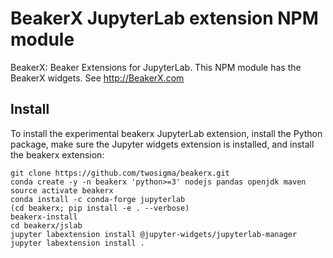 # BeakerX JupyterLab extension NPM module

BeakerX: Beaker Extensions for JupyterLab.
This NPM module has the BeakerX widgets.
See http://BeakerX.com

Install
-------

To install the experimental beakerx JupyterLab extension, install the
Python package, make sure the Jupyter widgets extension is installed,
and install the beakerx extension:

```
git clone https://github.com/twosigma/beakerx.git
conda create -y -n beakerx 'python>=3' nodejs pandas openjdk maven
source activate beakerx
conda install -c conda-forge jupyterlab
(cd beakerx; pip install -e . --verbose)
beakerx-install
cd beakerx/jslab
jupyter labextension install @jupyter-widgets/jupyterlab-manager
jupyter labextension install .
```
